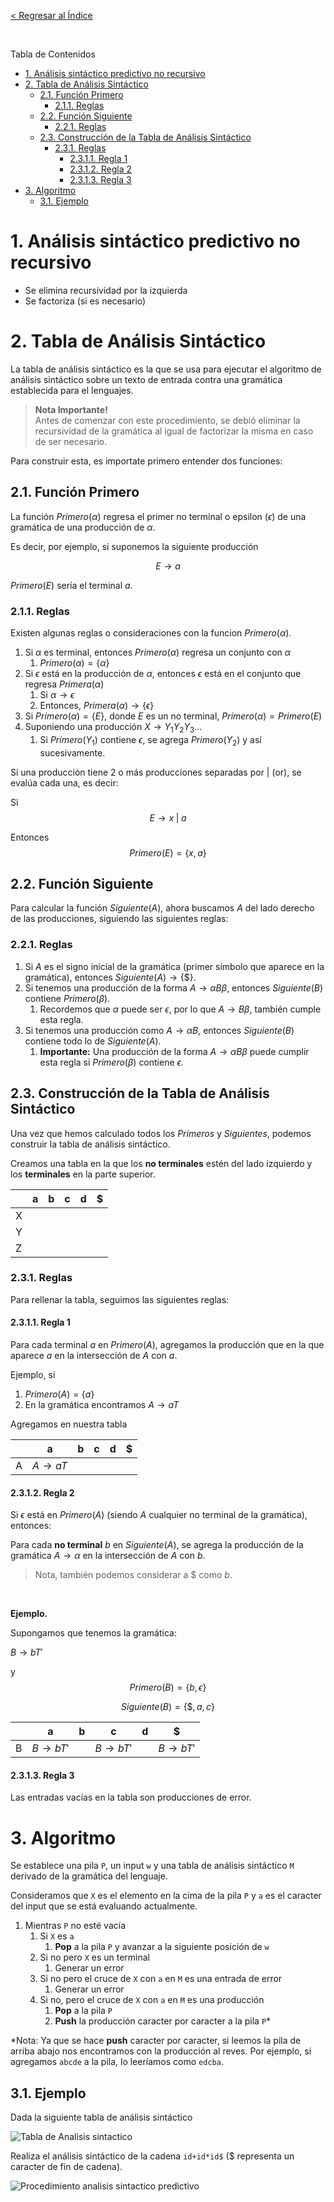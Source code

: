 [< Regresar al Índice](README.md)

<br />

Tabla de Contenidos
- [1. Análisis sintáctico predictivo no recursivo](#1-análisis-sintáctico-predictivo-no-recursivo)
- [2. Tabla de Análisis Sintáctico](#2-tabla-de-análisis-sintáctico)
  - [2.1. Función Primero](#21-función-primero)
    - [2.1.1. Reglas](#211-reglas)
  - [2.2. Función Siguiente](#22-función-siguiente)
    - [2.2.1. Reglas](#221-reglas)
  - [2.3. Construcción de la Tabla de Análisis Sintáctico](#23-construcción-de-la-tabla-de-análisis-sintáctico)
    - [2.3.1. Reglas](#231-reglas)
      - [2.3.1.1. Regla 1](#2311-regla-1)
      - [2.3.1.2. Regla 2](#2312-regla-2)
      - [2.3.1.3. Regla 3](#2313-regla-3)
- [3. Algoritmo](#3-algoritmo)
  - [3.1. Ejemplo](#31-ejemplo)

# 1. Análisis sintáctico predictivo no recursivo

- Se elimina recursividad por la izquierda
- Se factoriza (si es necesario)

# 2. Tabla de Análisis Sintáctico
La tabla de análisis sintáctico es la que se usa para ejecutar el algoritmo de análisis sintáctico sobre un texto de entrada contra una gramática establecida para el lenguajes.

> **Nota Importante!**  <br/>
> Antes de comenzar con este procedimiento, se debió eliminar la recursividad de la gramática al igual de factorizar la misma en caso de ser necesario.


Para construir esta, es importate primero entender dos funciones:

## 2.1. Función Primero
La función $Primero(\alpha)$ regresa el primer no terminal o epsilon ($\epsilon$) de una gramática de una producción de $\alpha$.

Es decir, por ejemplo, si suponemos la siguiente producción

$$
E \to a
$$

$Primero(E)$ sería el terminal $a$.

### 2.1.1. Reglas
Existen algunas reglas o consideraciones con la funcion $Primero(\alpha)$.

1. Si $\alpha$ es terminal, entonces $Primero(\alpha)$ regresa un conjunto con $\alpha$
   1. $Primero(\alpha) = \lbrace \alpha \rbrace$
2. Si $\epsilon$ está en la producción de $\alpha$, entonces $\epsilon$ está en el conjunto que regresa $Primera(\alpha)$
   1. Si $\alpha \to \epsilon$
   2. Entonces, $Primera(\alpha) \to \lbrace \epsilon \rbrace$
3. Si $Primero(\alpha) = \lbrace E \rbrace$, donde $E$ es un no terminal, $Primero(\alpha) = Primero(E)$
4. Suponiendo una producción $X \to Y_1Y_2Y_3...$
   1. Si $Primero(Y_1)$ contiene $\epsilon$, se agrega $Primero(Y_2)$ y así sucesivamente.

Si una producción tiene 2 o más producciones separadas por $|$ (or), se evalúa cada una, es decir:

Si
$$
E \to x \; | \; a
$$

Entonces
$$
Primero(E) = \lbrace x, a \rbrace
$$

## 2.2. Función Siguiente
Para calcular la función $Siguiente(A)$, ahora buscamos $A$ del lado derecho de las producciones, siguiendo las siguientes reglas:

### 2.2.1. Reglas

1. Si $A$ es el signo inicial de la gramática (primer símbolo que aparece en la gramática), entonces $Siguiente(A) \to \lbrace \$ \rbrace$.
2. Si tenemos una producción de la forma $A \to \alpha B \beta$, entonces $Siguiente(B)$ contiene $Primero(\beta)$.
   1. Recordemos que $\alpha$ puede ser $\epsilon$, por lo que $A \to B\beta$, también cumple esta regla.
3. Si tenemos una producción como $A \to \alpha B$, entonces $Siguiente(B)$ contiene todo lo de $Siguiente(A)$.
   1. **Importante:** Una producción de la forma $A \to \alpha B \beta$ puede cumplir esta regla si $Primero(\beta)$ contiene $\epsilon$.

## 2.3. Construcción de la Tabla de Análisis Sintáctico
Una vez que hemos calculado todos los $Primeros$ y $Siguientes$, podemos construir la tabla de análisis sintáctico.

Creamos una tabla en la que los **no terminales** estén del lado izquierdo y los **terminales** en la parte superior.

||a|b|c|d|$|
|-|-|-|-|-|-|
|X| | | | | |
|Y| | | | | |
|Z| | | | | |

### 2.3.1. Reglas
Para rellenar la tabla, seguimos las siguientes reglas:


#### 2.3.1.1. Regla 1
Para cada terminal $a$ en $Primero(A)$, agregamos la producción que en la que aparece $a$ en la intersección de $A$ con $a$.

  Ejemplo, si 

  1. $Primero(A) = \lbrace a \rbrace$  
  2. En la gramática encontramos $A \to aT$

  Agregamos en nuestra tabla

||a|b|c|d|$|
|-|-|-|-|-|-|
|A|$A \to aT$| | | | |

#### 2.3.1.2. Regla 2
Si $\epsilon$ está en $Primero(A)$ (siendo $A$ cualquier no terminal de la gramática), entonces:

Para cada **no terminal** $b$ en $Siguiente(A)$, se agrega la producción de la gramática $A \to \alpha$ en la intersección de $A$ con $b$.

> Nota, también podemos considerar a $ como $b$.

<br/>

**Ejemplo.**

Supongamos que tenemos la gramática:

$B \to bT'$

y 
$$
Primero(B) = \lbrace b, \epsilon \rbrace
$$

$$
Siguiente(B) = \lbrace \$, a, c \rbrace
$$

||a|b|c|d|$|
|-|-|-|-|-|-|
|B|$B \to bT'$| | $B \to bT'$| |$B \to bT'$ |

#### 2.3.1.3. Regla 3
Las entradas vacías en la tabla son producciones de error.

# 3. Algoritmo
Se establece una pila `P`, un input `w` y una tabla de análisis sintáctico `M` derivado de la gramática del lenguaje.

Consideramos que `X` es el elemento en la cima de la pila `P` y `a` es el caracter del input que se está evaluando actualmente.

1. Mientras `P` no esté vacía
   1. Si `X` es `a`
      1. **Pop** a la pila `P` y avanzar a la siguiente posición de `w`
   2. Si no pero `X` es un terminal
      1. Generar un error
   3. Si no pero el cruce de `X` con `a` en `M` es una entrada de error
      1. Generar un error
   4. Si no, pero el cruce de `X` con `a` en `M` es una producción
      1. **Pop** a la pila `P`
      2. **Push** la producción caracter por caracter a la pila `P`*

*Nota: Ya que se hace **push** caracter por caracter, si leemos la pila de arriba abajo nos encontramos con la producción al reves. Por ejemplo, si agregamos `abcde` a la pila, lo leeríamos como `edcba`.

## 3.1. Ejemplo

Dada la siguiente tabla de análisis sintáctico

![Tabla de Analisis sintactico](assets/tabla-analisis-sintactico.png)

Realiza el análisis sintáctico de la cadena `id+id*id$` ($ representa un caracter de fin de cadena).

![Procedimiento analisis sintactico predictivo](assets/ejemplo-analisis-sintactico-predictivo.png)
